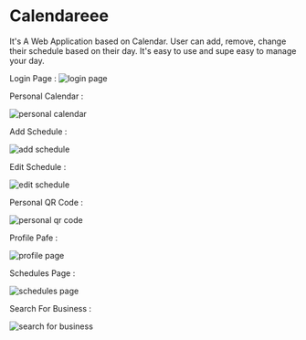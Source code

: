 # Calendareee
It's A Web Application based on Calendar. User can add, remove, change their schedule based on their day. It's easy to use and supe easy to manage your day.

Login Page :
![login page](https://user-images.githubusercontent.com/62601267/204956746-7d4a117c-7d9f-4304-baa2-8e09a8d115e5.JPG)

Personal Calendar :

![personal calendar](https://user-images.githubusercontent.com/62601267/204956747-ea1f3132-d320-426a-af54-fe30659d578f.JPG)

Add Schedule :

![add schedule](https://user-images.githubusercontent.com/62601267/204956736-2732ce4f-c2c5-4887-ab80-ba56672c6261.JPG)

Edit Schedule :

![edit schedule](https://user-images.githubusercontent.com/62601267/204956743-fc4f54dc-9564-4ecd-ae8b-e304e2554647.JPG)

Personal QR Code :

![personal qr code](https://user-images.githubusercontent.com/62601267/204956750-f9aaea94-c743-4524-9a67-2182b2b0a6bf.JPG)

Profile Pafe :

![profile page](https://user-images.githubusercontent.com/62601267/204956753-2d6be928-7260-4dfe-9d68-1ee943814c89.JPG)
 
 Schedules Page :
 
![schedules page](https://user-images.githubusercontent.com/62601267/204956756-2a7f7571-ab91-48b3-bc36-68a882476f21.JPG)

Search For Business :

![search for business](https://user-images.githubusercontent.com/62601267/204956759-180a3e1e-e00a-41a9-929b-4e781ef0fa48.JPG)
